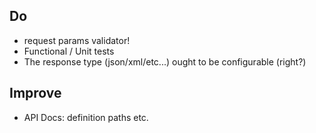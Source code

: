 ## Do

* request params validator!
* Functional / Unit tests
* The response type (json/xml/etc...) ought to be configurable (right?)

## Improve

* API Docs: definition paths etc. 